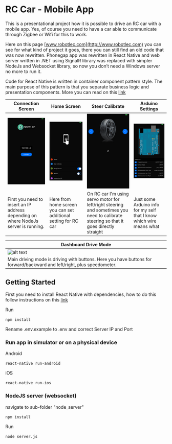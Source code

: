 # RC Car - Mobile App

This is a presentational project how it is possible to drive an RC car with a mobile app. Yes, of course you need to have a car able to communicate through Zigbee or Wifi for this to work.

Here on this page [www.robotlec.com](http://www.robotlec.com) you can see  for what kind of project it goes, there you can still find an old code that was now rewritten. Phonegap app was rewritten in React Native and web server written in .NET using SignalR library was replaced with simpler NodeJs and Websocket library, so now you don’t need a Windows server no more to run it.

Code for React Native is written in container component pattern style. The main purpose of this pattern is that you separate business logic and presentation components. 
More you can read on this [link](https://medium.com/@dan_abramov/smart-and-dumb-components-7ca2f9a7c7d0)



| Connection Screen | Home Screen | Steer Calibrate | Arduino Settings |
| --- | --- | --- | --- |
| ![alt text](https://github.com/matijajanc/rc-car/blob/master/github-images/screen1.png "Connect Screen") | ![alt text](https://github.com/matijajanc/rc-car/blob/master/github-images/screen2.png "Home Screen") | ![alt text](https://github.com/matijajanc/rc-car/blob/master/github-images/screen3.png "Steer Calibrate") | ![alt text](https://github.com/matijajanc/rc-car/blob/master/github-images/screen4.png "Arduino Settings") |
| First you need to insert an IP address depending on where NodeJs server is running. | Here from home screen you can set additional setting for RC car | On RC car I'm using servo motor for left/right steering and sometimes you need to calibrate steering so that it goes directly straight | Just some Arduino info for my self that I know which wire means what |
 
| Dashboard Drive Mode |
| --- |
| ![alt text](https://github.com/matijajanc/rc-car/blob/master/github-images/dashboard_rotated.gif "Dashboard") |
| Main driving mode is driving with buttons. Here you have buttons for forward/backward and left/right, plus speedometer. |

## Getting Started

First you need to install React Native with dependencies, how to do this follow instructions on this [link](https://facebook.github.io/react-native/docs/getting-started.html )

Run
```
npm install
```

Rename .env.example to .env and correct Server IP and Port

### Run app in simulator or on a physical device

Android

```
react-native run-android
```

iOS

```
react-native run-ios
```

### NodeJS server (websocket)

navigate to sub-folder "node_server"

```
npm install
```

Run

```
node server.js
```